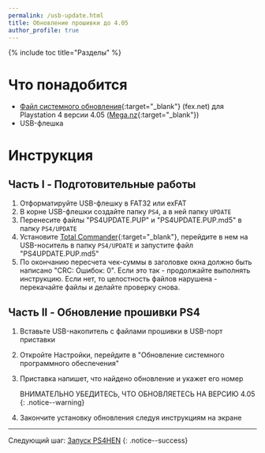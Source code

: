 ```yaml
---
permalink: /usb-update.html
title: Обновление прошивки до 4.05
author_profile: true
---
```

{% include toc title="Разделы" %}

# Что понадобится

* [Файл системного обновления](https://fex.net#!820085799780/226167071){:target="_blank"} (fex.net) для Playstation 4 версии 4.05 ([Mega.nz](https://mega.nz/#F!85FmXbpY!3XKTrAAwSqsVJtCB3aXhQA){:target="_blank"})
* USB-флешка

# Инструкция

## Часть I - Подготовительные работы

1. Отформатируйте USB-флешку в FAT32 или exFAT
1. В корне USB-флешки создайте папку `PS4`, а в ней папку `UPDATE`
1. Перенесите файлы "PS4UPDATE.PUP" и "PS4UPDATE.PUP.md5" в папку `PS4/UPDATE`
1. Установите [Total Commander](https://www.ghisler.com/download.htm){:target="_blank"}, перейдите в нем на USB-носитель в папку `PS4/UPDATE` и запустите файл "PS4UPDATE.PUP.md5"
1. По окончанию пересчета чек-суммы в заголовке окна должно быть написано "CRC: Ошибок: 0". Если это так - продолжайте выполнять инструкцию. Если нет, то целостность файлов нарушена - перекачайте файлы и делайте проверку снова. 

## Часть II - Обновление прошивки PS4

1. Вставьте USB-накопитель с файлами прошивки в USB-порт приставки
1. Откройте Настройки, перейдите в "Обновление системного программного обеспечения"
1. Приставка напишет, что найдено обновление и укажет его номер

	ВНИМАТЕЛЬНО УБЕДИТЕСЬ, ЧТО ОБНОВЛЯЕТЕСЬ НА ВЕРСИЮ 4.05
    {: .notice--warning}

1. Закончите установку обновления следуя инструкциям на экране

___

Следующий шаг: [Запуск PS4HEN](start-hen) 
{: .notice--success}